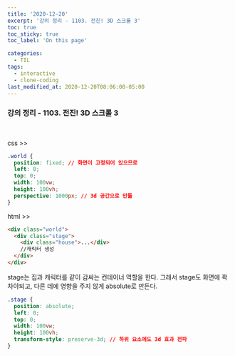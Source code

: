```yaml
---
title: '2020-12-20'
excerpt: '강의 정리 - 1103. 전진! 3D 스크롤 3'
toc: true
toc_sticky: true
toc_label: 'On this page'

categories:
  - TIL
tags:
  - interactive
  - clone-coding
last_modified_at: 2020-12-20T08:06:00-05:00
---
```


### 강의 정리 - 1103. 전진! 3D 스크롤 3

<br />

css >>

```css
.world {
  position: fixed; // 화면이 고정되어 있으므로
  left: 0;
  top: 0;
  width: 100vw;
  height: 100vh;
  perspective: 1000px; // 3d 공간으로 만듦
}
```

html >>

```html
<div class="world">
  <div class="stage">
    <div class="house">...</div>
    //캐릭터 생성
  </div>
</div>
```

stage는 집과 캐릭터를 같이 감싸는 컨테이너 역할을 한다. 그래서 stage도 화면에 꽉 차야되고, 다른 데에 영향을 주지 않게 absolute로 만든다.

```css
.stage {
  position: absolute;
  left: 0;
  top: 0;
  width: 100vw;
  height: 100vh;
  transform-style: preserve-3d; // 하위 요소에도 3d 효과 전파
}
```
